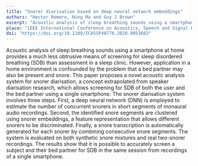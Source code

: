 ```yaml
---
title: "Snorer diarisation based on deep neural network embeddings"
authors: "Hector Romero, Ning Ma and Guy J Brown"
excerpt: "Acoustic analysis of sleep breathing sounds using a smartphone at home provides a much less obtrusive means of screening for sleep disordered breathing (SDB) than assessment in a sleep clinic. However, application in a home environment is confounded by the problem that a bed partner may also be present and snore. This paper proposes a novel acoustic analysis system for snorer diarisation, which allows screening for SDB of both the user and the bed partner using a single smartphone."
place: "IEEE International Conference on Acoustics, Speech and Signal Processing (ICASSP), Barcelona, 2020, pp. 876-880"
doi: "https://doi.org/10.1109/ICASSP40776.2020.9053683"
---
```


Acoustic analysis of sleep breathing sounds using a smartphone at home provides a much less obtrusive means of screening for sleep disordered breathing (SDB) than assessment in a sleep clinic. However, application in a home environment is confounded by the problem that a bed partner may also be present and snore. This paper proposes a novel acoustic analysis system for snorer diarisation, a concept extrapolated from speaker diarisation research, which allows screening for SDB of both the user and the bed partner using a single smartphone. The snorer diarisation system involves three steps. First, a deep neural network (DNN) is employed to estimate the number of concurrent snorers in short segments of monaural audio recordings. Second, the identified snore segments are clustered using snorer embeddings, a feature representation that allows different snorers to be discriminated. Finally, a snore transcription is automatically generated for each snorer by combining consecutive snore segments. The system is evaluated on both synthetic snore mixtures and real two-snorer recordings. The results show that it is possible to accurately screen a subject and their bed partner for SDB in the same session from recordings of a single smartphone.
